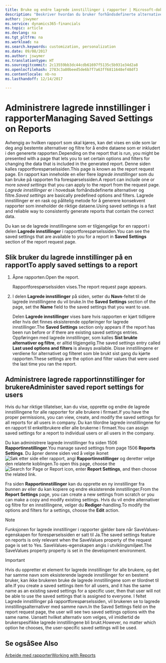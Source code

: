 ```yaml
---
title: Bruke og endre lagrede innstillinger i rapporter | Microsoft-dokumentasjon
description: "Beskriver hvordan du bruker forhåndsdefinerte alternativer og filtre til å tilpasse rapporter og generere riktige data."
author: jswymer
ms.service: dynamics365-financials
ms.topic: article
ms.devlang: na
ms.tgt_pltfrm: na
ms.workload: na
ms.search.keywords: customization, personalization
ms.date: 09/08/2017
ms.author: jswymer
ms.translationtype: HT
ms.sourcegitcommit: 2c13559bb3dc44cdb61697f5135c5b931e34d2a8
ms.openlocfilehash: 2783c3a80beed5de6b7f7a63ff6811648ef48df3
ms.contentlocale: nb-no
ms.lasthandoff: 12/14/2017

---
```

# <a name="managing-saved-settings-on-reports"></a><span data-ttu-id="bd410-103">Administrere lagrede innstillinger i rapporter</span><span class="sxs-lookup"><span data-stu-id="bd410-103">Managing Saved Settings on Reports</span></span>
<span data-ttu-id="bd410-104">Avhengig av hvilken rapport som skal kjøres, kan det vises en side som lar deg angi bestemte alternativer og filtre for å endre dataene som er inkludert i den genererte rapporten.</span><span class="sxs-lookup"><span data-stu-id="bd410-104">Depending on the report that is run, you might be presented with a page that lets you to set certain options and filters for changing the data that is included in the generated report.</span></span> <span data-ttu-id="bd410-105">Denne siden kalles rapportforespørselssiden.</span><span class="sxs-lookup"><span data-stu-id="bd410-105">This page is known as the report request page.</span></span> <span data-ttu-id="bd410-106">En rapport kan inneholde en eller flere *lagrede innstillinger* som du kan bruke på rapporten fra forespørselssiden.</span><span class="sxs-lookup"><span data-stu-id="bd410-106">A report can include one or more *saved settings* that you can apply to the report from the request page.</span></span> <span data-ttu-id="bd410-107">*Lagrede innstillinger* er i hovedsak forhåndsdefinerte alternativer og filtre.</span><span class="sxs-lookup"><span data-stu-id="bd410-107">*Saved settings* are basically predefined options and filters.</span></span> <span data-ttu-id="bd410-108">Lagrede innstillinger er en rask og pålitelig metode for å generere konsekvent rapporter som inneholder de riktige dataene.</span><span class="sxs-lookup"><span data-stu-id="bd410-108">Using saved settings is a fast and reliable way to consistently generate reports that contain the correct data.</span></span>

<span data-ttu-id="bd410-109">Du kan se de lagrede innstillingene som er tilgjengelige for en rapport i delen **Lagrede innstillinger** i rapportforespørselssiden.</span><span class="sxs-lookup"><span data-stu-id="bd410-109">You can see the saved settings that are available to you for a report in **Saved Settings** section of the report request page.</span></span>  

## <a name="to-apply-saved-settings-to-a-report"></a><span data-ttu-id="bd410-110">Slik bruker du lagrede innstillinger på en rapport</span><span class="sxs-lookup"><span data-stu-id="bd410-110">To apply saved settings to a report</span></span>
1. <span data-ttu-id="bd410-111">Åpne rapporten.</span><span class="sxs-lookup"><span data-stu-id="bd410-111">Open the report.</span></span>

   <span data-ttu-id="bd410-112">Rapportforespørselssiden vises.</span><span class="sxs-lookup"><span data-stu-id="bd410-112">The report request page appears.</span></span>    
2. <span data-ttu-id="bd410-113">I delen **Lagrede innstillinger** på siden, setter du **Navn**-feltet til de lagrede innstillingene du vil bruke.</span><span class="sxs-lookup"><span data-stu-id="bd410-113">In the **Saved Settings** section of the page, set the **Name** field  to the saved settings that you want to use.</span></span>

   <span data-ttu-id="bd410-114">Delen **Lagrede innstillinger** vises bare hvis rapporten er kjørt tidligere eller hvis det finnes eksisterende oppføringer for lagrede innstillinger.</span><span class="sxs-lookup"><span data-stu-id="bd410-114">The **Saved Settings** section only appears if the report has been run before or if there are existing saved settings entries.</span></span> <span data-ttu-id="bd410-115">Oppføringen med lagrede innstillinger, som kalles **Sist brukte alternativer og filtre**, er alltid tilgjengelig.</span><span class="sxs-lookup"><span data-stu-id="bd410-115">The saved settings entry called **Last used options and filters** is always available.</span></span> <span data-ttu-id="bd410-116">Disse innstillingene er verdiene for alternativet og filteret som ble brukt sist gang du kjørte rapporten.</span><span class="sxs-lookup"><span data-stu-id="bd410-116">These settings are the option and filter values that were used the last time you ran the report.</span></span>

## <a name="administer-saved-report-settings-for-users"></a><span data-ttu-id="bd410-117">Administrere lagrede rapportinnstillinger for brukere</span><span class="sxs-lookup"><span data-stu-id="bd410-117">Administer saved report settings for users</span></span>
<span data-ttu-id="bd410-118">Hvis du har riktige tillatelser, kan du vise, opprette og endre de lagrede innstillingene for alle rapporter for alle brukere i firmaet.</span><span class="sxs-lookup"><span data-stu-id="bd410-118">If you have the proper permissions, you can view, create, and modify the saved settings for all reports for all users in company.</span></span> <span data-ttu-id="bd410-119">Du kan tilordne lagrede innstillingene for en rapport til enkeltbrukere eller alle brukerne i firmaet.</span><span class="sxs-lookup"><span data-stu-id="bd410-119">You can assign saved settings for a report to individual users or all users in the company.</span></span>

<span data-ttu-id="bd410-120">Du kan administrere lagrede innstillinger fra siden 1506 **Rapportinnstillinger**.</span><span class="sxs-lookup"><span data-stu-id="bd410-120">You manage saved settings from page 1506 **Reports Settings**.</span></span> <span data-ttu-id="bd410-121">Du åpner denne siden ved å velge ikonet ![Søk etter side eller rapport](media/ui-search/search_small.png "Søk etter side eller rapport"), angi **Rapportinnstillinger** og deretter velge den relaterte koblingen.</span><span class="sxs-lookup"><span data-stu-id="bd410-121">To open this page, choose the ![Search for Page or Report](media/ui-search/search_small.png "Search for Page or Report icon") icon, enter **Report Settings**, and then choose the related link.</span></span>

<span data-ttu-id="bd410-122">Fra siden **Rapportinnstillinger** kan du opprette en ny innstillinger fra bunnen av eller du kan kopiere og endre eksisterende innstillinger.</span><span class="sxs-lookup"><span data-stu-id="bd410-122">From the **Report Settings** page, you can create a new settings from scratch or you can make a copy and modify existing settings.</span></span> <span data-ttu-id="bd410-123">Hvis du vil endre alternativer og filtre for en innstillingene, velger du **Rediger**-handling.</span><span class="sxs-lookup"><span data-stu-id="bd410-123">To modify the options and filters for a settings, choose the **Edit** action.</span></span>

> [!NOTE]
> <span data-ttu-id="bd410-124">Funksjonen for lagrede innstillinger i rapporter gjelder bare når SaveValues-egenskapen for forespørselssiden er satt til Ja.</span><span class="sxs-lookup"><span data-stu-id="bd410-124">The saved settings feature on reports is only relevant when the SaveValues property of the request page is set to Yes.</span></span> <span data-ttu-id="bd410-125">SaveValues-egenskapen angis i utviklingsmiljøet.</span><span class="sxs-lookup"><span data-stu-id="bd410-125">The SaveValues property property is set in the development environment.</span></span>  

> [!Important]
> <span data-ttu-id="bd410-126">Hvis du oppretter et element for lagrede innstillinger for alle brukere, og det har samme navn som eksisterende lagrede innstillinger for en bestemt bruker, kan ikke brukeren bruke de lagrede innstillingene som er tilordnet til alle.</span><span class="sxs-lookup"><span data-stu-id="bd410-126">If you create a saved settings item for all users, and it has the same name as an existing saved settings for a specific user, then that user will not be able to use the saved settings that is assigned to everyone.</span></span>  <span data-ttu-id="bd410-127">I feltet Lagrede innstillinger på rapportforespørselssiden, vil brukeren se to lagrede innstillingsalternativer med samme navn.</span><span class="sxs-lookup"><span data-stu-id="bd410-127">In the Saved Settings field on the report request page, the user will see two saved settings options with the same name.</span></span> <span data-ttu-id="bd410-128">Uansett hvilket alternativ som velges, vil imidlertid de brukerspesifikke lagrede innstillingene bli brukt.</span><span class="sxs-lookup"><span data-stu-id="bd410-128">However, no matter which option he chooses, the user-specific saved settings will be used.</span></span>

## <a name="see-also"></a><span data-ttu-id="bd410-129">Se også</span><span class="sxs-lookup"><span data-stu-id="bd410-129">See Also</span></span>
[<span data-ttu-id="bd410-130">Arbeide med rapporter</span><span class="sxs-lookup"><span data-stu-id="bd410-130">Working with Reports</span></span>](ui-work-report.md)  

